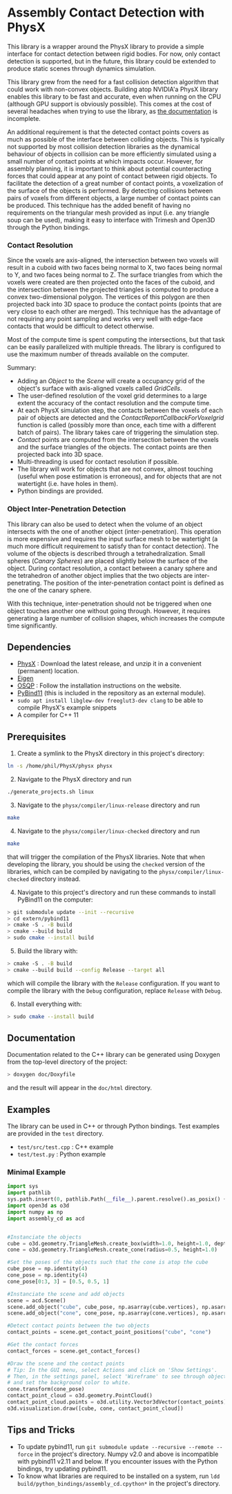 # Assembly Contact Detection with PhysX
This library is a wrapper around the PhysX library to provide a simple interface for contact detection between rigid bodies. For now, only contact detection is supported, but in the future, this library could be extended to produce static scenes through dynamics simulation.

This library grew from the need for a fast collision detection algorithm that could work with non-convex objects. Building atop NVIDIA'a PhysX library enables this library to be fast and accurate, even when running on the CPU (although GPU support is obviously possible). This comes at the cost of several headaches when trying to use the library, as [the documentation](https://nvidia-omniverse.github.io/PhysX/physx/5.3.0/docs/MigrationTo53.html) is incomplete.

An additional requirement is that the detected contact points covers as much as possible of the interface between colliding objects. This is typically not supported by most collision detection libraries as the dynamical behaviour of objects in collision can be more efficiently simulated using a small number of contact points at which impacts occur. However, for assembly planning, it is important to think about potential counteracting forces that could appear at any point of contact between rigid objects. To facilitate the detection of a great number of contact points, a voxelization of the surface of the objects is performed. By detecting collisions between pairs of voxels from different objects, a large number of contact points can be produced. This technique has the added benefit of having no requirements on the triangular mesh provided as input (i.e. any triangle soup can be used), making it easy to interface with Trimesh and Open3D through the Python bindings.

### Contact Resolution
Since the voxels are axis-aligned, the intersection between two voxels will result in a cuboid with two faces being normal to X, two faces being normal to Y, and two faces being normal to Z. The surface triangles from which the voxels were created are then projected onto the faces of the cuboid, and the intersection between the projected triangles is computed to produce a convex two-dimensional polygon. The vertices of this polygon are then projected back into 3D space to produce the contact points (points that are very close to each other are merged). This technique has the advantage of not requiring any point sampling and works very well with edge-face contacts that would be difficult to detect otherwise.

Most of the compute time is spent computing the intersections, but that task can be easily parallelized with multiple threads. The library is configured to use the maximum number of threads available on the computer. 

Summary:
- Adding an *Object* to the *Scene* will create a occupancy grid of the object's surface with axis-aligned voxels called *GridCells*.
- The user-defined resolution of the voxel grid determines to a large extent the accuracy of the contact resolution and the compute time.
- At each PhysX simulation step, the contacts between the voxels of each pair of objects are detected and the *ContactReportCallbackForVoxelgrid* function is called (possibly more than once, each time with a different batch of pairs). The library takes care of triggering the simulation step.
- *Contact* points are computed from the intersection between the voxels and the surface triangles of the objects. The contact points are then projected back into 3D space.
- Multi-threading is used for contact resolution if possible.
- The library will work for objects that are not convex, almost touching (useful when pose estimation is erroneous), and for objects that are not watertight (i.e. have holes in them).
- Python bindings are provided.

### Object Inter-Penetration Detection
This library can also be used to detect when the volume of an object intersects with the one of another object (inter-penetration). This operation is more expensive and requires the input surface mesh to be watertight (a much more difficult requirement to satisfy than for contact detection). The volume of the objects is described through a tetrahedralization. Small spheres (*Canary Spheres*) are placed slightly below the surface of the object. During contact resolution, a contact between a canary sphere and the tetrahedron of another object implies that the two objects are inter-penetrating. The position of the inter-penetration contact point is defined as the one of the canary sphere.

With this technique, inter-penetration should not be triggered when one object touches another one without going through. However, it requires generating a large number of collision shapes, which increases the compute time significantly.

## Dependencies
- [PhysX](https://github.com/NVIDIA-Omniverse/PhysX) : Download the latest release, and unzip it in a convenient (permanent) location.
- [Eigen](https://eigen.tuxfamily.org/)
- [OSQP](https://osqp.org/) : Follow the installation instructions on the website.
- [PyBind11](https://pybind11.readthedocs.io/en/stable/index.html) (this is included in the repository as an external module).
- `sudo apt install libglew-dev freeglut3-dev clang` to be able to compile PhysX's example snippets
- A compiler for C++ 11

## Prerequisites
1. Create a symlink to the PhysX directory in this project's directory:
```bash
ln -s /home/phil/PhysX/physx physx
```
2. Navigate to the PhysX directory and run
```bash
./generate_projects.sh linux
```
3. Navigate to the `physx/compiler/linux-release` directory and run 
```bash
make
```
4. Navigate to the `physx/compiler/linux-checked` directory and run 
```bash
make
``` 
that will trigger the compilation of the PhysX libraries. Note that when developing the library, you should be using the `checked` version of the libraries, which can be compiled by navigating to the `physx/compiler/linux-checked` directory instead.

4. Navigate to this project's directory and run these commands to install PyBind11 on the computer:
```bash
> git submodule update --init --recursive
> cd extern/pybind11
> cmake -S . -B build
> cmake --build build
> sudo cmake --install build
```
5. Build the library with: 
```bash
> cmake -S . -B build
> cmake --build build --config Release --target all
```
which will compile the library with the `Release` configuration. If you want to compile the library with the `Debug` configuration, replace `Release` with `Debug`.

6. Install everything with:
```bash
> sudo cmake --install build
```

## Documentation
Documentation related to the C++ library can be generated using Doxygen from the top-level directory of the project:
```bash
> doxygen doc/Doxyfile
```
and the result will appear in the `doc/html` directory.

## Examples
The library can be used in C++ or through Python bindings. Test examples are provided in the `test` directory.
- `test/src/test.cpp` : C++ example
- `test/test.py` : Python example

### Minimal Example
```python
import sys
import pathlib
sys.path.insert(0, pathlib.Path(__file__).parent.resolve().as_posix() + "/../build/python_bindings/")
import open3d as o3d
import numpy as np
import assembly_cd as acd


#Instanciate the objects
cube = o3d.geometry.TriangleMesh.create_box(width=1.0, height=1.0, depth=1.0)
cone = o3d.geometry.TriangleMesh.create_cone(radius=0.5, height=1.0)

#Set the poses of the objects such that the cone is atop the cube
cube_pose = np.identity(4)
cone_pose = np.identity(4)
cone_pose[0:3, 3] = [0.5, 0.5, 1]

#Instanciate the scene and add objects
scene = acd.Scene()
scene.add_object("cube", cube_pose, np.asarray(cube.vertices), np.asarray(cube.triangles), 30, is_fixed=True)
scene.add_object("cone", cone_pose, np.asarray(cone.vertices), np.asarray(cone.triangles), 30, mass=1, com=[0, 0, 0.5])

#Detect contact points between the two objects
contact_points = scene.get_contact_point_positions("cube", "cone")

#Get the contact forces
contact_forces = scene.get_contact_forces()

#Draw the scene and the contact points
# Tip: In the GUI menu, select Actions and click on 'Show Settings'. 
# Then, in the settings panel, select 'Wireframe' to see through objects,
# and set the background color to white.
cone.transform(cone_pose)
contact_point_cloud = o3d.geometry.PointCloud()
contact_point_cloud.points = o3d.utility.Vector3dVector(contact_points)
o3d.visualization.draw([cube, cone, contact_point_cloud])
```

## Tips and Tricks
- To update pybind11, run `git submodule update --recursive --remote --force` in the project's directory. Numpy v2.0 and above is incompatible with pybind11 v2.11 and below. If you encounter issues with the Python bindings, try updating pybind11.
- To know what libraries are required to be installed on a system, run `ldd build/python_bindings/assembly_cd.cpython*` in the project's directory.